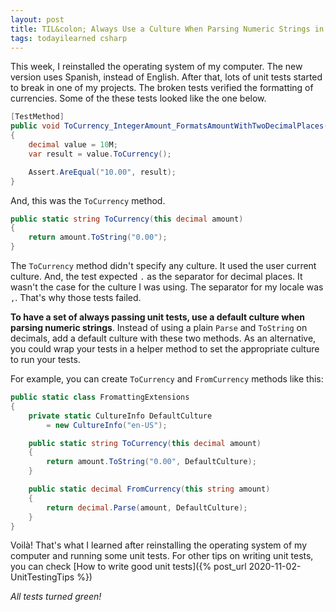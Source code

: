 ```yaml
---
layout: post
title: TIL&colon; Always Use a Culture When Parsing Numeric Strings in C#
tags: todayilearned csharp
---
```


This week, I reinstalled the operating system of my computer. The new version uses Spanish, instead of English. After that, lots of unit tests started to break in one of my projects. The broken tests verified the formatting of currencies. Some of the these tests looked like the one below.

```csharp
[TestMethod]
public void ToCurrency_IntegerAmount_FormatsAmountWithTwoDecimalPlaces()
{
    decimal value = 10M;
    var result = value.ToCurrency();

    Assert.AreEqual("10.00", result);
}
```

And, this was the `ToCurrency` method.

```csharp
public static string ToCurrency(this decimal amount)
{
    return amount.ToString("0.00");
}
```

The `ToCurrency` method didn't specify any culture. It used the user current culture. And, the test expected `.` as the separator for decimal places. It wasn't the case for the culture I was using. The separator for my locale was `,`. That's why those tests failed.

**To have a set of always passing unit tests, use a default culture when parsing numeric strings**. Instead of using a plain `Parse` and `ToString` on decimals, add a default culture with these two methods. As an alternative, you could wrap your tests in a helper method to set the appropriate culture to run your tests.

For example, you can create `ToCurrency` and `FromCurrency` methods like this:
    
```csharp
public static class FromattingExtensions
{
    private static CultureInfo DefaultCulture
        = new CultureInfo("en-US");

    public static string ToCurrency(this decimal amount)
    {
        return amount.ToString("0.00", DefaultCulture);
    }

    public static decimal FromCurrency(this string amount)
    {
        return decimal.Parse(amount, DefaultCulture);
    }
}
```

Voilà! That's what I learned after reinstalling the operating system of my computer and running some unit tests. For other tips on writing unit tests, you can check [How to write good unit tests]({% post_url 2020-11-02-UnitTestingTips %})

_All tests turned green!_
